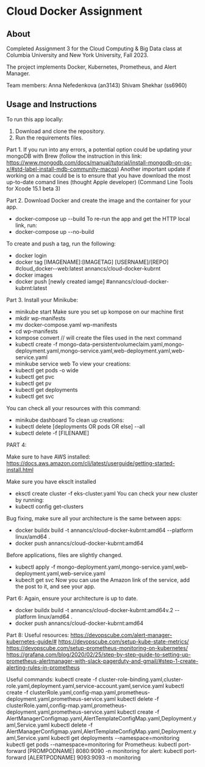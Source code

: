 # Cloud Docker Assignment

## About

Completed Assignment 3 for the Cloud Computing & Big Data
class at Columbia University and New York University, Fall 2023.

The project implements Docker, Kubernetes, Prometheus, and Alert Manager. 

Team members:
Anna Nefedenkova (an3143)
Shivam Shekhar (ss6960)

## Usage and Instructions

To run this app locally: 
1. Download and clone the repository.
2. Run the requirements files. 

Part 1.
If you run into any errors, a potential option could be updating your mongoDB with Brew (follow the instruction in this link: https://www.mongodb.com/docs/manual/tutorial/install-mongodb-on-os-x/#std-label-install-mdb-community-macos)
Another important update if working on a mac could be is to ensure that you have download the most up-to-date comand lines (thought Apple developer) (Command Line Tools for Xcode 15.1 beta 3)

Part 2.
Download Docker and create the image and the container for your app. 
- docker-compose up --build
To re-run the app and get the HTTP local link, run: 
- docker-compose up --no-build

To create and push a tag, run the following:
- docker login
- docker tag [IMAGENAME]:[IMAGETAG] [USERNAME]/[REPO] #cloud_docker--web:latest annancs/cloud-docker-kubrnt
- docker images
- docker push [newly created iamge]  #annancs/cloud-docker-kubrnt:latest    

Part 3.
Install your Minikube: 
- minikube start
Make sure you set up kompose on our machine first
- mkdir wp-manifests 
- mv docker-compose.yaml wp-manifests
- cd wp-manifests 
- kompose convert // will create the files used in the next command
- kubectl create -f mongo-data-persistentvolumeclaim.yaml,mongo-deployment.yaml,mongo-service.yaml,web-deployment.yaml,web-service.yaml
- minikube service web 
To view your creations:
- kubectl get pods -o wide
- kubectl get pvc
- kubectl get pv
- kubectl get deployments
- kubectl get svc 

You can check all your resources with this command:
- minikube dashboard 
To clean up creations: 
- kubectl delete [deployments OR pods OR else] --all
- kubectl delete -f [FILENAME]

PART 4: 

Make sure to have AWS installed: 
https://docs.aws.amazon.com/cli/latest/userguide/getting-started-install.html

Make sure you have eksclt installed 
- eksctl create cluster -f eks-cluster.yaml
You can check your new cluster by running: 
- kubectl config get-clusters

Bug fixing, make sure all your architecture is the same between apps: 

- docker buildx build -t annancs/cloud-docker-kubrnt:amd64 --platform linux/amd64 .
- docker push annancs/cloud-docker-kubrnt:amd64

Before applications, files are slightly changed. 
- kubectl apply -f mongo-deployment.yaml,mongo-service.yaml,web-deployment.yaml,web-service.yaml
- kubeclt get svc
Now you can use the Amazon link of the service, add the post to it, and see your app.

Part 6: 
Again, ensure your architecture is up to date.
- docker buildx build -t annancs/cloud-docker-kubrnt:amd64v.2 --platform linux/amd64 .
- docker push annancs/cloud-docker-kubrnt:amd64

Part 8: 
Useful resources: 
https://devopscube.com/alert-manager-kubernetes-guide/#
https://devopscube.com/setup-kube-state-metrics/
https://devopscube.com/setup-prometheus-monitoring-on-kubernetes/
https://grafana.com/blog/2020/02/25/step-by-step-guide-to-setting-up-prometheus-alertmanager-with-slack-pagerduty-and-gmail/#step-1-create-alerting-rules-in-prometheus

Useful commands: 
kubectl create -f cluster-role-binding.yaml,cluster-role.yaml,deployment.yaml,service-account.yaml,service.yaml
kubectl create -f clusterRole.yaml,config-map.yaml,prometheus-deployment.yaml,prometheus-service.yaml 
kubectl delete -f clusterRole.yaml,config-map.yaml,prometheus-deployment.yaml,prometheus-service.yaml 
kubectl create -f AlertManagerConfigmap.yaml,AlertTemplateConfigMap.yaml,Deployment.yaml,Service.yaml
kubectl delete -f AlertManagerConfigmap.yaml,AlertTemplateConfigMap.yaml,Deployment.yaml,Service.yaml
kubectl get deployments --namespace=monitoring
kubectl get pods --namespace=monitoring
for Prometheus:
kubectl port-forward [PROMPODNAME] 8080:9090 -n monitoring
for alert:
kubectl port-forward [ALERTPODNAME] 9093:9093 -n monitoring
